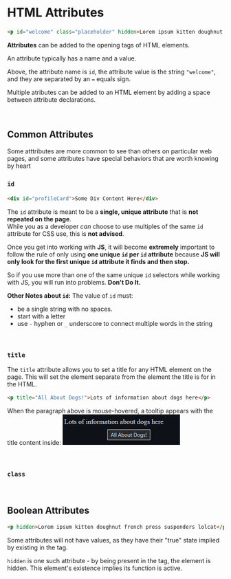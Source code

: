 

# HTML Attributes
 


```html
<p id="welcome" class="placeholder" hidden>Lorem ipsum kitten doughnut french press suspenders lolcat</p>
```

**Attributes** can be added to the opening tags of HTML elements. 

An attribute typically has a name and a value. 

Above, the attribute name is ```id```, the attribute value is the string ```"welcome"```, and they are separated by an ```=``` equals sign.

Multiple atributes can be added to an HTML element by adding a space between attribute declarations. 

<br>

## Common Attributes
Some atttributes are more common to see than others on particular web pages, and some attributes have special behaviors that are worth knowing by heart

### ```id```
```html
<div id="profileCard">Some Div Content Here</div>
```
The ```id``` attribute is meant to be a **single, unique attribute** that is **not repeated on the page**.  
While you as a developer *can* choose to use multiples of the same ```id``` attribute for CSS use, this is **not advised**. 

Once you get into working with **JS**, it will become **extremely** important to follow the rule of only using **one unique ```id``` per ```id``` attribute** because **JS will only look for the first unique ```id``` attribute it finds and then stop.**   

So if you use more than one of the same unique ```id``` selectors while working with JS, you will run into problems. **Don't Do It.**

**Other Notes about ```id```:**
The value of ```id``` must:
* be a single string with no spaces.
* start with a letter
* use ```-``` hyphen or ```_``` underscore to connect multiple words in the string

<br>

### ```title```
The ```title``` attribute allows you to set a title for any HTML element on the page. This will set the element separate from the element the title is for in the HTML. 
```html
<p title="All About Dogs!">Lots of information about dogs here</p>
```
When the paragraph above is mouse-hovered, a tooltip appears with the title content inside:
<img src="../images/tooltip.PNG"> 

<br>

### ```class```


<br>

## Boolean Attributes
```html
<p hidden>Lorem ipsum kitten doughnut french press suspenders lolcat</p>
```

Some attributes will not have values, as they have their "true" state implied by existing in the tag. 

```hidden``` is one such attribute - by being present in the tag, the element is hidden. This element's existence implies its function is active. 

<br>
